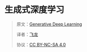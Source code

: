 # 生成式深度学习

> 原文：[Generative Deep Learning](https://annas-archive.org/md5/863aaf391f8e2b3b6eb46ee58389d82d)
>
> 译者：[飞龙](https://github.com/wizardforcel)
>
> 协议：[CC BY-NC-SA 4.0](http://creativecommons.org/licenses/by-nc-sa/4.0/)
